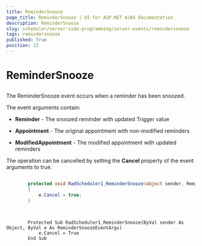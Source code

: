 ```yaml
---
title: ReminderSnooze
page_title: ReminderSnooze | UI for ASP.NET AJAX Documentation
description: ReminderSnooze
slug: scheduler/server-side-programming/server-events/remindersnooze
tags: remindersnooze
published: True
position: 22
---
```


# ReminderSnooze



## 

The ReminderSnooze event occurs when a reminder has been snoozed.

The event arguments contain:

* __Reminder__ - The snoozed reminder with updated Trigger value

* __Appointment__ - The original appointment with non-modified reminders

* __ModifiedAppointment__ - The modified appointment with updated reminders

The operation can be cancelled by setting the __Cancel__ property of the event arguments to true.





````C#
	
	    protected void RadScheduler1_ReminderSnooze(object sender, ReminderSnoozeEventArgs e) 
	    { 
	        e.Cancel = true; 
	    }
	
````
````VB.NET
	
	    Protected Sub RadScheduler1_ReminderSnooze(ByVal sender As Object, ByVal e As ReminderSnoozeEventArgs)
	        e.Cancel = True
	    End Sub
	
````

